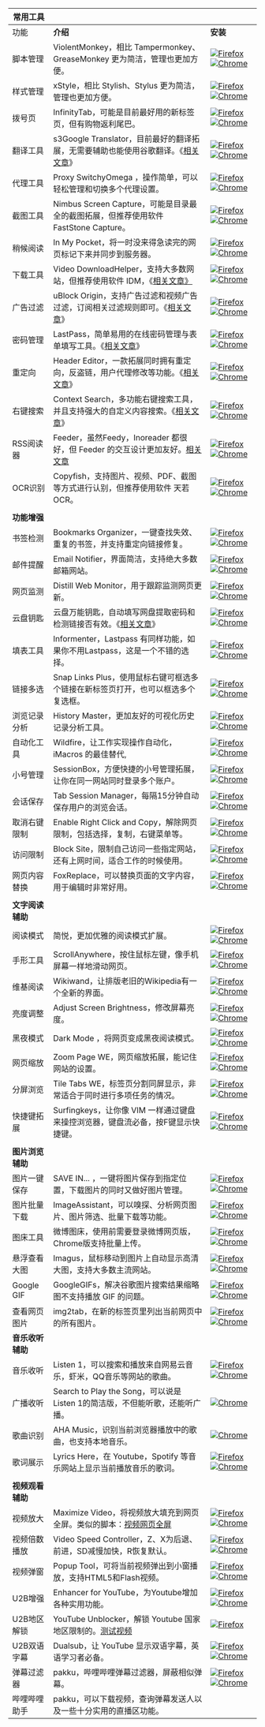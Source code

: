 | **常用工具**     |                                                              |                                                              |
| ---------------- | ------------------------------------------------------------ | ------------------------------------------------------------ |
| 功能             | **介绍**                                                     | **安装**                                                     |
| 脚本管理         | ViolentMonkey，相比 Tampermonkey、GreaseMonkey 更为简洁，管理也更加方便。 | [![Firefox](https://tva1.sinaimg.cn/large/7a6a15d5gy1frr3ut4qekj200g00gwe9.jpg)](https://www.runningcheese.com/go/?url=https://addons.mozilla.org/zh-CN/firefox/addon/violentmonkey/) [![Chrome](https://tva1.sinaimg.cn/large/7a6a15d5gy1frpw0218hnj200g00gt8h.jpg)](https://www.runningcheese.com/go/?url=https://chrome.google.com/webstore/detail/violentmonkey/jinjaccalgkegednnccohejagnlnfdag) |
| 样式管理         | xStyle，相比 Stylish、Stylus 更为简洁，管理也更加方便。      | [![Firefox](https://tva1.sinaimg.cn/large/7a6a15d5gy1frr3ut4qekj200g00gwe9.jpg)](https://www.runningcheese.com/go/?url=https://github.com/FirefoxBar/xStyle/releases) [![Chrome](https://tva1.sinaimg.cn/large/7a6a15d5gy1frpw0218hnj200g00gt8h.jpg)](https://www.runningcheese.com/go/?url=https://chrome.google.com/webstore/detail/xstyle/hncgkmhphmncjohllpoleelnibpmccpj) |
| 拨号页           | InfinityTab，可能是目前最好用的新标签页，但有购物返利尾巴。  | [![Firefox](https://tva1.sinaimg.cn/large/7a6a15d5gy1frr3ut4qekj200g00gwe9.jpg)](https://www.runningcheese.com/go/?url=https://addons.mozilla.org/zh-CN/firefox/addon/infinity-new-tab-pro-firefox/) [![Chrome](https://tva1.sinaimg.cn/large/7a6a15d5gy1frpw0218hnj200g00gt8h.jpg)](https://www.runningcheese.com/go/?url=https://chrome.google.com/webstore/detail/infinity-new-tab-pro/nnnkddnnlpamobajfibfdgfnbcnkgngh) |
| 翻译工具         | s3Google Translator，目前最好的翻译拓展，无需要辅助也能使用谷歌翻译。《[相关文章](https://www.runningcheese.com/translation)》 | [![Firefox](https://tva1.sinaimg.cn/large/7a6a15d5gy1frr3ut4qekj200g00gwe9.jpg)](https://www.runningcheese.com/go/?url=https://addons.mozilla.org/zh-CN/firefox/addon/s3google-translator/) [![Chrome](https://tva1.sinaimg.cn/large/7a6a15d5gy1frpw0218hnj200g00gt8h.jpg)](https://www.runningcheese.com/go/?url=https://chrome.google.com/webstore/detail/s3translator/debnnjfbneojbmioajinefnflopdohjk) |
| 代理工具         | Proxy SwitchyOmega ，操作简单，可以轻松管理和切换多个代理设置。 | [![Firefox](https://tva1.sinaimg.cn/large/7a6a15d5gy1frr3ut4qekj200g00gwe9.jpg)](https://www.runningcheese.com/go/?url=https://addons.mozilla.org/zh-CN/firefox/addon/switchyomega/) [![Chrome](https://tva1.sinaimg.cn/large/7a6a15d5gy1frpw0218hnj200g00gt8h.jpg)](https://www.runningcheese.com/go/?url=https://chrome.google.com/webstore/detail/proxy-switchyomega/padekgcemlokbadohgkifijomclgjgif) |
| 截图工具         | Nimbus Screen Capture，可能是目录最全的截图拓展，但推荐使用软件 FastStone Capture。 | [![Firefox](https://tva1.sinaimg.cn/large/7a6a15d5gy1frr3ut4qekj200g00gwe9.jpg)](https://www.runningcheese.com/go/?url=https://addons.mozilla.org/en-US/firefox/addon/nimbus-screenshot/) [![Chrome](https://tva1.sinaimg.cn/large/7a6a15d5gy1frpw0218hnj200g00gt8h.jpg)](https://www.runningcheese.com/go/?url=https://chrome.google.com/webstore/detail/nimbus-screenshot-screen/bpconcjcammlapcogcnnelfmaeghhagj) |
| 稍候阅读         | In My Pocket，将一时没来得急读完的网页标记下来并同步到服务器。 | [![Firefox](https://tva1.sinaimg.cn/large/7a6a15d5gy1frr3ut4qekj200g00gwe9.jpg)](https://www.runningcheese.com/go/?url=https://addons.mozilla.org/zh-CN/firefox/addon/in-my-pocket/) [![Chrome](https://tva1.sinaimg.cn/large/7a6a15d5gy1frpw0218hnj200g00gt8h.jpg)](https://www.runningcheese.com/go/?url=https://chrome.google.com/webstore/detail/save-to-pocket/niloccemoadcdkdjlinkgdfekeahmflj) |
| 下载工具         | Video DownloadHelper，支持大多数网站，但推荐使用软件 IDM，《[相关文章》](https://www.runningcheese.com/idm) | [![Firefox](https://tva1.sinaimg.cn/large/7a6a15d5gy1frr3ut4qekj200g00gwe9.jpg)](https://www.runningcheese.com/go/?url=https://addons.mozilla.org/zh-CN/firefox/addon/video-downloadhelper/)  [![Chrome](https://tva1.sinaimg.cn/large/7a6a15d5gy1frpw0218hnj200g00gt8h.jpg)](https://www.runningcheese.com/go/?url=https://chrome.google.com/webstore/detail/video-downloadhelper/lmjnegcaeklhafolokijcfjliaokphfk) |
| 广告过滤         | uBlock Origin，支持广告过滤和视频广告过滤，订阅相关过滤规则即可。《[相关文章](https://www.runningcheese.com/adblock)》 | [![Firefox](https://tva1.sinaimg.cn/large/7a6a15d5gy1frr3ut4qekj200g00gwe9.jpg)](https://www.runningcheese.com/go/?url=https://addons.mozilla.org/zh-CN/firefox/addon/ublock-origin/) [![Chrome](https://tva1.sinaimg.cn/large/7a6a15d5gy1frpw0218hnj200g00gt8h.jpg)](https://www.runningcheese.com/go/?url=https://chrome.google.com/webstore/detail/ublock-origin/cjpalhdlnbpafiamejdnhcphjbkeiagm) |
| 密码管理         | LastPass，简单易用的在线密码管理与表单填写工具。《[相关文章](https://www.runningcheese.com/password)》 | [![Firefox](https://tva1.sinaimg.cn/large/7a6a15d5gy1frr3ut4qekj200g00gwe9.jpg)](https://www.runningcheese.com/go/?url=https://addons.mozilla.org/zh-CN/firefox/addon/lastpass-password-manager/) [![Chrome](https://tva1.sinaimg.cn/large/7a6a15d5gy1frpw0218hnj200g00gt8h.jpg)](https://www.runningcheese.com/go/?url=https://chrome.google.com/webstore/detail/lastpass-free-password-ma/hdokiejnpimakedhajhdlcegeplioahd) |
| 重定向           | Header Editor，一款拓展同时拥有重定向，反盗链，用户代理修改等功能。《[相关文章](https://www.runningcheese.com/http)》 | [![Firefox](https://tva1.sinaimg.cn/large/7a6a15d5gy1frr3ut4qekj200g00gwe9.jpg)](https://www.runningcheese.com/go/?url=https://addons.mozilla.org/zh-CN/firefox/addon/header-editor/) [![Chrome](https://tva1.sinaimg.cn/large/7a6a15d5gy1frpw0218hnj200g00gt8h.jpg)](https://www.runningcheese.com/go/?url=https://chrome.google.com/webstore/detail/header-editor/eningockdidmgiojffjmkdblpjocbhgh) |
| 右键搜索         | Context Search，多功能右键搜索工具，并且支持强大的自定义内容搜索。《[相关文章](https://www.runningcheese.com/quick-search)》 | [![Firefox](https://tva1.sinaimg.cn/large/7a6a15d5gy1frr3ut4qekj200g00gwe9.jpg)](https://www.runningcheese.com/go/?url=https://addons.mozilla.org/zh-CN/firefox/addon/selection-context-search/?src=search)  [![Chrome](https://tva1.sinaimg.cn/large/7a6a15d5gy1frpw0218hnj200g00gt8h.jpg)](https://www.runningcheese.com/go/?url=https://chrome.google.com/webstore/detail/selection-context-search/kplgehmegmjifbhioeldcnphfkcfckjj?hl=zh-CN) |
| RSS阅读器        | Feeder，虽然Feedy，Inoreader 都很好，但 Feeder 的交互设计更加友好。[相关文章](https://www.runningcheese.com/rss-feed) | [![Firefox](https://tva1.sinaimg.cn/large/7a6a15d5gy1frr3ut4qekj200g00gwe9.jpg)](https://www.runningcheese.com/go/?url=https://addons.mozilla.org/zh-CN/firefox/addon/feeder/)  [![Chrome](https://tva1.sinaimg.cn/large/7a6a15d5gy1frpw0218hnj200g00gt8h.jpg)](https://www.runningcheese.com/go/?url=https://chrome.google.com/webstore/detail/rss-feed-reader/pnjaodmkngahhkoihejjehlcdlnohgmp) |
| OCR识别          | Copyfish，支持图片、视频、PDF、截图等方式进行认别，但推荐使用软件 天若OCR。 | [![Firefox](https://tva1.sinaimg.cn/large/7a6a15d5gy1frr3ut4qekj200g00gwe9.jpg)](https://www.runningcheese.com/go/?url=https://addons.mozilla.org/zh-CN/firefox/addon/copyfish-ocr-software/?src=search)  [![Chrome](https://tva1.sinaimg.cn/large/7a6a15d5gy1frpw0218hnj200g00gt8h.jpg)](https://www.runningcheese.com/go/?url=https://chrome.google.com/webstore/detail/copyfish-%F0%9F%90%9F-free-ocr-soft/eenjdnjldapjajjofmldgmkjaienebbj) |
|                  |                                                              |                                                              |
| **功能增强**     |                                                              |                                                              |
| 书签检测         | Bookmarks Organizer，一键查找失效、重复的书签，并支持重定向链接修复。 | [![Firefox](https://tva1.sinaimg.cn/large/7a6a15d5gy1frr3ut4qekj200g00gwe9.jpg)](https://www.runningcheese.com/go/?url=https://addons.mozilla.org/zh-CN/firefox/addon/bookmarks-organizer/?src=search)  [![Chrome](https://tva1.sinaimg.cn/large/7a6a15d5gy1frpw0218hnj200g00gt8h.jpg)](https://www.runningcheese.com/go/?url=https://chrome.google.com/webstore/detail/quick-bookmark-cleaner/ljfgijlbekebdhniagdekklbmmchhjja/related) |
| 邮件提醒         | Email Notifier，界面简洁，支持绝大多数邮箱网站。             | [![Firefox](https://tva1.sinaimg.cn/large/7a6a15d5gy1frr3ut4qekj200g00gwe9.jpg)](https://www.runningcheese.com/go/?url=https://addons.mozilla.org/en-US/firefox/addon/email-notifier/)  [![Chrome](https://tva1.sinaimg.cn/large/7a6a15d5gy1frpw0218hnj200g00gt8h.jpg)](https://www.runningcheese.com/go/?url=https://chrome.google.com/webstore/detail/email-notifier/akhfkpnhebiocdilofmaigoggiopgbbd) |
| 网页监测         | Distill Web Monitor，用于跟踪监测网页更新。                  | [![Firefox](https://tva1.sinaimg.cn/large/7a6a15d5gy1frr3ut4qekj200g00gwe9.jpg)](https://www.runningcheese.com/go/?url=https://addons.mozilla.org/zh-CN/firefox/addon/distill-web-monitor-ff/?src=search)  [![Chrome](https://tva1.sinaimg.cn/large/7a6a15d5gy1frpw0218hnj200g00gt8h.jpg)](https://www.runningcheese.com/go/?url=https://chrome.google.com/webstore/detail/distill-web-monitor/inlikjemeeknofckkjolnjbpehgadgge) |
| 云盘钥匙         | 云盘万能钥匙，自动填写网盘提取密码和检测链接否有效。《[相关文章](https://www.runningcheese.com/wp-admin/post.php?post=2886&action=edit)》 | [![Firefox](https://tva1.sinaimg.cn/large/7a6a15d5gy1frr3ut4qekj200g00gwe9.jpg)](https://www.runningcheese.com/go/?url=https://addons.mozilla.org/zh-CN/firefox/addon/ypsuperkey/?src=search)  [![Chrome](https://tva1.sinaimg.cn/large/7a6a15d5gy1frpw0218hnj200g00gt8h.jpg)](https://www.runningcheese.com/go/?url=https://chrome.google.com/webstore/detail/%E4%BA%91%E7%9B%98%E4%B8%87%E8%83%BD%E9%92%A5%E5%8C%99/anlllmnpjodopgbkbpnghnjlelnogfjc?hl=zh-CN) |
| 填表工具         | Informenter，Lastpass 有同样功能，如果你不用Lastpass，这是一个不错的选择。 | [![Firefox](https://tva1.sinaimg.cn/large/7a6a15d5gy1frr3ut4qekj200g00gwe9.jpg)](https://www.runningcheese.com/go/?url=https://addons.mozilla.org/zh-CN/firefox/addon/informenter/?src=search)  [![Chrome](https://tva1.sinaimg.cn/large/7a6a15d5gy1frpw0218hnj200g00gt8h.jpg)](https://www.runningcheese.com/go/?url=https://chrome.google.com/webstore/detail/informenter%20/becedogggoaicbphcoimgpmhodofcfck) |
| 链接多选         | Snap Links Plus，使用鼠标右键可框选多个链接在新标签页打开，也可以框选多个复选框。 | [![Firefox](https://tva1.sinaimg.cn/large/7a6a15d5gy1frr3ut4qekj200g00gwe9.jpg)](https://www.runningcheese.com/go/?url=https://addons.mozilla.org/zh-CN/firefox/addon/snaplinksplus)  [![Chrome](https://tva1.sinaimg.cn/large/7a6a15d5gy1frpw0218hnj200g00gt8h.jpg)](https://www.runningcheese.com/go/?url=https://chrome.google.com/webstore/detail/snap-links/ikglmligndmabebhnicldebpekldnabm?authuser=1) |
| 浏览记录分析     | History Master，更加友好的可视化历史记录分析工具。           | [![Firefox](https://tva1.sinaimg.cn/large/7a6a15d5gy1frr3ut4qekj200g00gwe9.jpg)](https://www.runningcheese.com/go/?url=https://addons.mozilla.org/zh-CN/firefox/addon/history-master/?src=search)  [![Chrome](https://tva1.sinaimg.cn/large/7a6a15d5gy1frpw0218hnj200g00gt8h.jpg)](https://www.runningcheese.com/go/?url=https://chrome.google.com/webstore/detail/history-master/mkfgjjeggnmkbobjmelbjhdchcoadnin) |
| 自动化工具       | Wildfire，让工作实现操作自动化，iMacros 的最佳替代,          | [![Firefox](https://tva1.sinaimg.cn/large/7a6a15d5gy1frr3ut4qekj200g00gwe9.jpg)](https://www.runningcheese.com/go/?url=https://addons.mozilla.org/zh-CN/firefox/addon/wildfire/?src=search)  [![Chrome](https://tva1.sinaimg.cn/large/7a6a15d5gy1frpw0218hnj200g00gt8h.jpg)](https://www.runningcheese.com/go/?url=https://chrome.google.com/webstore/detail/wildfire/djhgeeodemlfdpmcccdekfalbhllcoim) |
| 小号管理         | SessionBox，方便快捷的小号管理拓展，让你在同一网站同时登录多个账户。 | [![Firefox](https://tva1.sinaimg.cn/large/7a6a15d5gy1frr3ut4qekj200g00gwe9.jpg)](https://www.runningcheese.com/go/?url=https://sessionbox.io/discover)  [![Chrome](https://tva1.sinaimg.cn/large/7a6a15d5gy1frpw0218hnj200g00gt8h.jpg)](https://www.runningcheese.com/go/?url=https://chrome.google.com/webstore/detail/sessionbox-free-multi-log/megbklhjamjbcafknkgmokldgolkdfig) |
| 会话保存         | Tab Session Manager，每隔15分钟自动保存用户的浏览会话。      | [![Firefox](https://tva1.sinaimg.cn/large/7a6a15d5gy1frr3ut4qekj200g00gwe9.jpg)](https://www.runningcheese.com/go/?url=https://addons.mozilla.org/zh-CN/firefox/addon/tab-session-manager/?src=search)  [![Chrome](https://tva1.sinaimg.cn/large/7a6a15d5gy1frpw0218hnj200g00gt8h.jpg)](https://www.runningcheese.com/go/?url=https://chrome.google.com/webstore/detail/tab-session-manager/iaiomicjabeggjcfkbimgmglanimpnae) |
| 取消右键限制     | Enable Right Click and Copy，解除网页限制，包括选择，复制，右键菜单等。 | [![Firefox](https://tva1.sinaimg.cn/large/7a6a15d5gy1frr3ut4qekj200g00gwe9.jpg)  ](https://www.runningcheese.com/go/?url=https://addons.mozilla.org/zh-CN/firefox/addon/absolute-enable-right-click/)[![Chrome](https://tva1.sinaimg.cn/large/7a6a15d5gy1frpw0218hnj200g00gt8h.jpg)](https://www.runningcheese.com/go/?url=https://chrome.google.com/webstore/detail/absolute-enable-right-cli/jdocbkpgdakpekjlhemmfcncgdjeiika) |
| 访问限制         | Block Site，限制自己访问一些指定网站，还有上网时间，适合工作的时候使用。 | [![Firefox](https://tva1.sinaimg.cn/large/7a6a15d5gy1frr3ut4qekj200g00gwe9.jpg)](https://www.runningcheese.com/go/?url=https://addons.mozilla.org/en-US/firefox/addon/blocksite/?src=search)  [![Chrome](https://tva1.sinaimg.cn/large/7a6a15d5gy1frpw0218hnj200g00gt8h.jpg)](https://www.runningcheese.com/go/?url=https://chrome.google.com/webstore/detail/block-site-website-blocke/eiimnmioipafcokbfikbljfdeojpcgbh) |
| 网页内容替换     | FoxReplace，可以替换页面的文字内容，用于编辑时非常好用。     | [![Firefox](https://tva1.sinaimg.cn/large/7a6a15d5gy1frr3ut4qekj200g00gwe9.jpg)](https://www.runningcheese.com/go/?url=https://addons.mozilla.org/zh-CN/firefox/addon/foxreplace/)  [![Chrome](https://tva1.sinaimg.cn/large/7a6a15d5gy1frpw0218hnj200g00gt8h.jpg)](https://www.runningcheese.com/go/?url=https://chrome.google.com/webstore/detail/search-and-replace/bldchfkhmnkoimaciljpilanilmbnofo) |
|                  |                                                              |                                                              |
| **文字阅读辅助** |                                                              |                                                              |
| 阅读模式         | 简悦，更加优雅的阅读模式扩展。                               | [![Firefox](https://tva1.sinaimg.cn/large/7a6a15d5gy1frr3ut4qekj200g00gwe9.jpg)](https://www.runningcheese.com/go/?url=https://addons.mozilla.org/zh-CN/firefox/addon/simpread/)  [![Chrome](https://tva1.sinaimg.cn/large/7a6a15d5gy1frpw0218hnj200g00gt8h.jpg)](https://www.runningcheese.com/go/?url=https://chrome.google.com/webstore/detail/simpread-reader-view/ijllcpnolfcooahcekpamkbidhejabll) |
| 手形工具         | ScrollAnywhere，按住鼠标左键，像手机屏幕一样地滑动网页。     | [![Firefox](https://tva1.sinaimg.cn/large/7a6a15d5gy1frr3ut4qekj200g00gwe9.jpg)](https://www.runningcheese.com/go/?url=https://addons.mozilla.org/zh-CN/firefox/addon/scroll_anywhere/) [![Chrome](https://tva1.sinaimg.cn/large/7a6a15d5gy1frpw0218hnj200g00gt8h.jpg)](https://www.runningcheese.com/go/?url=https://chrome.google.com/webstore/detail/scrollanywhere/jehmdpemhgfgjblpkilmeoafmkhbckhi) |
| 维基阅读         | Wikiwand，让排版老旧的Wikipedia有一个全新的界面。            | [![Firefox](https://tva1.sinaimg.cn/large/7a6a15d5gy1frr3ut4qekj200g00gwe9.jpg)](https://www.runningcheese.com/go/?url=https://addons.mozilla.org/en-US/firefox/addon/wikiwand-webextension/)  [![Chrome](https://tva1.sinaimg.cn/large/7a6a15d5gy1frpw0218hnj200g00gt8h.jpg)](https://www.runningcheese.com/go/?url=https://chrome.google.com/webstore/detail/wikiwand-wikipedia-modern/emffkefkbkpkgpdeeooapgaicgmcbolj) |
| 亮度调整         | Adjust Screen Brightness，修改屏幕亮度。                     | [![Firefox](https://tva1.sinaimg.cn/large/7a6a15d5gy1frr3ut4qekj200g00gwe9.jpg)](https://www.runningcheese.com/go/?url=https://addons.mozilla.org/en-US/firefox/addon/adjust-screen-brightness/) [![Chrome](https://tva1.sinaimg.cn/large/7a6a15d5gy1frpw0218hnj200g00gt8h.jpg)](https://www.runningcheese.com/go/?url=https://chrome.google.com/webstore/detail/adjust-screen-brightness/bcjiagkgnilmcngacjlfhmpdmbhbjcah) |
| 黑夜模式         | Dark Mode ，将网页变成黑夜阅读模式。                         | [![Firefox](https://tva1.sinaimg.cn/large/7a6a15d5gy1frr3ut4qekj200g00gwe9.jpg)](https://www.runningcheese.com/go/?url=https://addons.mozilla.org/en-US/firefox/addon/dark-mode-webextension/?src=userprofile)  [![Chrome](https://tva1.sinaimg.cn/large/7a6a15d5gy1frpw0218hnj200g00gt8h.jpg)](https://www.runningcheese.com/go/?url=https://chrome.google.com/webstore/detail/dark-mode/dmghijelimhndkbmpgbldicpogfkceaj) |
| 网页缩放         | Zoom Page WE，网页缩放拓展，能记住网站的设置。               | [![Firefox](https://tva1.sinaimg.cn/large/7a6a15d5gy1frr3ut4qekj200g00gwe9.jpg)](https://www.runningcheese.com/go/?url=https://addons.mozilla.org/zh-CN/firefox/addon/zoom-page-we/?src=search)  [![Chrome](https://tva1.sinaimg.cn/large/7a6a15d5gy1frpw0218hnj200g00gt8h.jpg)](https://www.runningcheese.com/go/?url=https://chrome.google.com/webstore/detail/zoom-page-we/bcdjhkphgmiapajkphennjfgoehpodpk) |
| 分屏浏览         | Tile Tabs WE，标签页分割同屏显示，非常适合于同时进行多项任务的情况。 | [![Firefox](https://tva1.sinaimg.cn/large/7a6a15d5gy1frr3ut4qekj200g00gwe9.jpg)](https://www.runningcheese.com/go/?url=https://addons.mozilla.org/zh-CN/firefox/addon/tile-tabs-we/)  [![Chrome](https://tva1.sinaimg.cn/large/7a6a15d5gy1frpw0218hnj200g00gt8h.jpg)](https://www.runningcheese.com/go/?url=https://chrome.google.com/webstore/detail/tile-tabs-we/lbnnfjfjdijcnaakaebgcoemmlicjbnl) |
| 快捷键拓展       | Surfingkeys，让你像 VIM 一样通过键盘来操控浏览器，键盘流必备，按F键显示快捷键。 | [![Firefox](https://tva1.sinaimg.cn/large/7a6a15d5gy1frr3ut4qekj200g00gwe9.jpg)](https://www.runningcheese.com/go/?url=https://addons.mozilla.org/zh-CN/firefox/addon/surfingkeys_ff/?src=api)  [![Chrome](https://tva1.sinaimg.cn/large/7a6a15d5gy1frpw0218hnj200g00gt8h.jpg)](https://www.runningcheese.com/go/?url=https://chrome.google.com/webstore/detail/surfingkeys/gfbliohnnapiefjpjlpjnehglfpaknnc?authuser=1) |
|                  |                                                              |                                                              |
| **图片浏览辅助** |                                                              |                                                              |
| 图片一键保存     | SAVE IN... ，一键将图片保存到指定位置，下载图片的同时又做好图片管理。 | [![Firefox](https://tva1.sinaimg.cn/large/7a6a15d5gy1frr3ut4qekj200g00gwe9.jpg)](https://www.runningcheese.com/go/?url=https://addons.mozilla.org/en-US/firefox/addon/save-in/#&gid=1&pid=1)  [![Chrome](https://tva1.sinaimg.cn/large/7a6a15d5gy1frpw0218hnj200g00gt8h.jpg)](https://www.runningcheese.com/go/?url=https://chrome.google.com/webstore/detail/save-in%E2%80%A6/jpblofcpgfjikaapfedldfeilmpgkedf) |
| 图片批量下载     | ImageAssistant，可以嗅探、分析网页图片、图片筛选、批量下载等功能。 | [![Firefox](https://tva1.sinaimg.cn/large/7a6a15d5gy1frr3ut4qekj200g00gwe9.jpg)](https://www.runningcheese.com/go/?url=https://addons.mozilla.org/zh-CN/firefox/addon/ia-batch-image-downloader/)  [![Chrome](https://tva1.sinaimg.cn/large/7a6a15d5gy1frpw0218hnj200g00gt8h.jpg)](https://www.runningcheese.com/go/?url=https://chrome.google.com/webstore/detail/imageassistant-batch-imag/dbjbempljhcmhlfpfacalomonjpalpko) |
| 图床工具         | 微博图床，使用前需要登录微博网页版，Chrome版支持批量上传。   | [![Firefox](https://tva1.sinaimg.cn/large/7a6a15d5gy1frr3ut4qekj200g00gwe9.jpg)](https://www.runningcheese.com/go/?url=https://addons.mozilla.org/zh-CN/firefox/addon/acwb/?src=search)  [![Chrome](https://tva1.sinaimg.cn/large/7a6a15d5gy1frpw0218hnj200g00gt8h.jpg)](https://www.runningcheese.com/go/?url=https://chrome.google.com/webstore/detail/%E5%BE%AE%E5%8D%9A%E5%9B%BE%E5%BA%8A/pinjkilghdfhnkibhcangnpmcpdpmehk) |
| 悬浮查看大图     | Imagus，鼠标移动到图片上自动显示高清大图，支持大多数主流网站。 | [![Firefox](https://tva1.sinaimg.cn/large/7a6a15d5gy1frr3ut4qekj200g00gwe9.jpg)](https://www.runningcheese.com/go/?url=https://addons.mozilla.org/zh-CN/firefox/addon/imagus/)  [![Chrome](https://tva1.sinaimg.cn/large/7a6a15d5gy1frpw0218hnj200g00gt8h.jpg)](https://www.runningcheese.com/go/?url=https://chrome.google.com/webstore/detail/imagus/immpkjjlgappgfkkfieppnmlhakdmaab) |
| Google GIF       | GoogleGIFs，解决谷歌图片搜索结果缩略图不支持播放 GIF 的问题。 | [![Firefox](https://tva1.sinaimg.cn/large/7a6a15d5gy1frr3ut4qekj200g00gwe9.jpg)](https://www.runningcheese.com/go/?url=https://addons.mozilla.org/zh-CN/firefox/addon/google_gifs/?src=search)  [![Chrome](https://tva1.sinaimg.cn/large/7a6a15d5gy1frpw0218hnj200g00gt8h.jpg)](https://www.runningcheese.com/go/?url=https://chrome.google.com/webstore/detail/googlegifs/ommpbgoliokoijimalcokhciffhapkdf) |
| 查看网页图片     | img2tab，在新的标签页里列出当前网页中的所有图片。            | [![Firefox](https://tva1.sinaimg.cn/large/7a6a15d5gy1frr3ut4qekj200g00gwe9.jpg)](https://www.runningcheese.com/go/?url=https://addons.mozilla.org/zh-CN/firefox/addon/img2tab/?src=search)  [![Chrome](https://tva1.sinaimg.cn/large/7a6a15d5gy1frpw0218hnj200g00gt8h.jpg)](https://www.runningcheese.com/go/?url=https://chrome.google.com/webstore/detail/img2tab/kbbalffcbdlngpklndognfpcipmhdmod) |
| **音乐收听辅助** |                                                              |                                                              |
| 音乐收听         | Listen 1，可以搜索和播放来自网易云音乐，虾米，QQ音乐等网站的歌曲。 | [![Firefox](https://tva1.sinaimg.cn/large/7a6a15d5gy1frr3ut4qekj200g00gwe9.jpg)](https://www.runningcheese.com/go/?url=https://github.com/runningcheese/RunningCheese-Firefox/blob/master/Restore/Firefox%E4%B8%8B%E6%9E%B6%E6%8B%93%E5%B1%95%E5%AD%98%E6%A1%A3/Listen1_2.1.6.xpi?raw=true)  [![Chrome](https://tva1.sinaimg.cn/large/7a6a15d5gy1frpw0218hnj200g00gt8h.jpg)](https://www.runningcheese.com/go/?url=https://github.com/listen1/listen1_chrome_extension/archive/v2.1.2.zip) |
| 广播收听         | Search to Play the Song，可以说是 Listen 1的简洁版，不但能听歌，还能听广播。 | [![Chrome](https://tva1.sinaimg.cn/large/7a6a15d5gy1frpw0218hnj200g00gt8h.jpg)](https://www.runningcheese.com/go/?url=https://chrome.google.com/webstore/detail/search-to-play-the-song/anfmgjkkbagjfdejhbjdiapgkbhpigpm) |
| 歌曲识别         | AHA Music，识别当前浏览器播放中的歌曲，也支持本地音乐。      | [![Chrome](https://tva1.sinaimg.cn/large/7a6a15d5gy1frpw0218hnj200g00gt8h.jpg)](https://www.runningcheese.com/go/?url=https://chrome.google.com/webstore/detail/aha-music-music-identifie/dpacanjfikmhoddligfbehkpomnbgblf) |
| 歌词展示         | Lyrics Here，在 Youtube，Spotify 等音乐网站上显示当前播放音乐的歌词。 | [![Firefox](https://tva1.sinaimg.cn/large/7a6a15d5gy1frr3ut4qekj200g00gwe9.jpg)](https://www.runningcheese.com/go/?url=https://addons.mozilla.org/en-US/firefox/addon/youtube-lyrics-by-rob-w/)  [![Chrome](https://tva1.sinaimg.cn/large/7a6a15d5gy1frpw0218hnj200g00gt8h.jpg)](https://www.runningcheese.com/go/?url=https://chrome.google.com/webstore/detail/lyrics-here-by-rob-w/lifkpflabnobkgbjpcmocmgcajlecbcp) |
|                  |                                                              |                                                              |
| **视频观看辅助** |                                                              |                                                              |
| 视频放大         | Maximize Video，将视频放大填充到网页全屏。类似的脚本：[视频网页全屏](https://www.runningcheese.com/go/?url=https://greasyfork.org/zh-CN/scripts/4870-maximize-video) | [![Firefox](https://tva1.sinaimg.cn/large/7a6a15d5gy1frr3ut4qekj200g00gwe9.jpg)](https://www.runningcheese.com/go/?url=https://addons.mozilla.org/zh-CN/firefox/addon/maximize-video/?src=userprofile)  [![Chrome](https://tva1.sinaimg.cn/large/7a6a15d5gy1frpw0218hnj200g00gt8h.jpg)](https://www.runningcheese.com/go/?url=https://chrome.google.com/webstore/detail/maximize-video/bfpkgjlnboeecjmnbhbknmemmckmpomb) |
| 视频倍数播放     | Video Speed Controller，Z、X为后退、前进，SD减慢加快，R恢复默认。 | [![Firefox](https://tva1.sinaimg.cn/large/7a6a15d5gy1frr3ut4qekj200g00gwe9.jpg)](https://www.runningcheese.com/go/?url=https://addons.mozilla.org/zh-CN/firefox/addon/videospeed/)  [![Chrome](https://tva1.sinaimg.cn/large/7a6a15d5gy1frpw0218hnj200g00gt8h.jpg)](https://www.runningcheese.com/go/?url=https://chrome.google.com/webstore/detail/video-speed-controller/nffaoalbilbmmfgbnbgppjihopabppdk) |
| 视频弹窗         | Popup Tool，可将当前视频弹出到小窗播放，支持HTML5和Flash视频。 | [![Firefox](https://tva1.sinaimg.cn/large/7a6a15d5gy1frr3ut4qekj200g00gwe9.jpg)](https://www.runningcheese.com/go/?url=https://addons.mozilla.org/zh-CN/firefox/addon/popup-tool/) [![Chrome](https://tva1.sinaimg.cn/large/7a6a15d5gy1frpw0218hnj200g00gt8h.jpg)](https://www.runningcheese.com/go/?url=https://chrome.google.com/webstore/detail/separate-window/cbgkkbaghihhnaeabfcmmglhnfkfnpon) |
| U2B增强          | Enhancer for YouTube，为Youtube增加各种实用功能。            | [![Firefox](https://tva1.sinaimg.cn/large/7a6a15d5gy1frr3ut4qekj200g00gwe9.jpg)](https://www.runningcheese.com/go/?url=https://addons.mozilla.org/zh-CN/firefox/addon/enhancer-for-youtube/?src=cb-dl-featured)  [![Chrome](https://tva1.sinaimg.cn/large/7a6a15d5gy1frpw0218hnj200g00gt8h.jpg)](https://www.runningcheese.com/go/?url=https://chrome.google.com/webstore/detail/enhancer-for-youtube/ponfpcnoihfmfllpaingbgckeeldkhle) |
| U2B地区解锁      | YouTube Unblocker，解锁 Youtube 国家地区限制的。[测试视频](https://www.runningcheese.com/go/?url=https://www.youtube.com/watch?v=kGNCWWbQqU0) | [![Firefox](https://tva1.sinaimg.cn/large/7a6a15d5gy1frr3ut4qekj200g00gwe9.jpg)](https://www.runningcheese.com/go/?url=https://addons.mozilla.org/zh-CN/firefox/addon/youtube-unblocker-plus/) |
| U2B双语字幕      | Dualsub，让 YouTube 显示双语字幕，英语学习者必备。           | [![Firefox](https://tva1.sinaimg.cn/large/7a6a15d5gy1frr3ut4qekj200g00gwe9.jpg)](https://www.runningcheese.com/go/?url=https://addons.mozilla.org/zh-CN/firefox/addon/dualsub/)  [![Chrome](https://tva1.sinaimg.cn/large/7a6a15d5gy1frpw0218hnj200g00gt8h.jpg)](https://www.runningcheese.com/go/?url=https://chrome.google.com/webstore/detail/dualsub/gnlibmlfpencglodjpgnalbdebfhpmfp) |
| 弹幕过滤器       | pakku，哔哩哔哩弹幕过滤器，屏蔽相似弹幕。                    | [![Firefox](https://tva1.sinaimg.cn/large/7a6a15d5gy1frr3ut4qekj200g00gwe9.jpg)](https://www.runningcheese.com/go/?url=https://addons.mozilla.org/zh-CN/firefox/addon/pakkujs/?src=external-home)  [![Chrome](https://tva1.sinaimg.cn/large/7a6a15d5gy1frpw0218hnj200g00gt8h.jpg)](https://www.runningcheese.com/go/?url=https://chrome.google.com/webstore/detail/pakku%EF%BC%9A%E5%93%94%E5%93%A9%E5%93%94%E5%93%A9%E5%BC%B9%E5%B9%95%E8%BF%87%E6%BB%A4%E5%99%A8/jklfcpboamajpiikgkbjcnnnnooefbhh) |
| 哔哩哔哩助手     | pakku，可以下载视频，查询弹幕发送人以及一些十分实用的直播区功能。 |                                                              |
